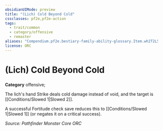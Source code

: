 ```yaml
---
obsidianUIMode: preview
title: "(Lich) Cold Beyond Cold"
cssclasses: pf2e,pf2e-action
tags:
  - trait/common
  - category/offensive
  - remaster
aliases: "Compendium.pf2e.bestiary-family-ability-glossary.Item.wh2T2L5SMsa32RyE"
license: ORC
---
```

# (Lich) Cold Beyond Cold

### 

**Category** offensive; 




The lich's hand Strike deals cold damage instead of void, and the target is [[Conditions/Slowed 1|Slowed 2]].

A successful Fortitude check save reduces this to [[Conditions/Slowed 1|Slowed 1]] (or negates it on a critical success).

*Source: Pathfinder Monster Core*
*ORC*